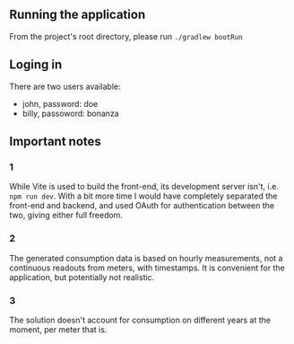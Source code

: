 ## Running the application
From the project's root directory, please run `./gradlew bootRun`

## Loging in
There are two users available:
- john, password: doe 
- billy, passoword: bonanza

## Important notes
### 1
While Vite is used to build the front-end, its development server isn't, i.e. `npm run dev`. 
With a bit more time I would have completely separated the front-end and backend, 
and used OAuth for authentication between the two, giving either full freedom.

### 2
The generated consumption data is based on hourly measurements, not a continuous readouts from meters, with timestamps. It is convenient for the application, but potentially not realistic.

### 3
The solution doesn't account for consumption on different years at the moment, per meter that is.  


